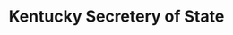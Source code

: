 ---
layout: project
title: Kentucky Secretery of State
abbr: 
link: https://sos.ky.gov
image: /assets/images/agency_logos/KY-SOS-logo.png
---
